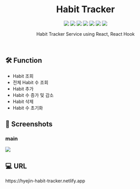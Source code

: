 <h1 align="center"> Habit Tracker </h1>

<p align="center">
  
  <img src="https://img.shields.io/badge/HabitTracker-ff69b4" />
  <img src="https://img.shields.io/badge/HTML-E34F26" />
  <img src="https://img.shields.io/badge/CSS-1572B6" />
  <img src="https://img.shields.io/badge/Javascript-F7DF1E" />
  <img src="https://img.shields.io/badge/React-61DAFB" />
  <img src="https://img.shields.io/badge/Yarn-2C8EBB" />
  <img src="https://img.shields.io/badge/Netlify-00C7B7" />
   
</p>

<p align="center">
  Habit Tracker Service using React, React Hook
</p>

<br/>

## 🛠 Function

- Habit 조회
- 전체 Habit 수 조회
- Habit 추가
- Habit 수 증가 및 감소
- Habit 삭제
- Habit 수 초기화

## 📱 Screenshots 

### main

<img src="https://user-images.githubusercontent.com/31836035/162132366-292c97cb-6f08-4f4a-bf0f-318bcd4f1d42.gif"/>

<br/>

## 💻 URL
<p> https://hyejin-habit-tracker.netlify.app </p>

